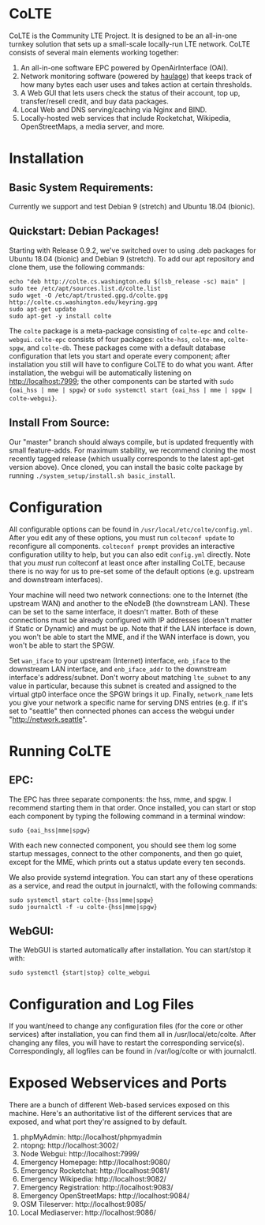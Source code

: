 # CoLTE
CoLTE is the Community LTE Project. It is designed to be an all-in-one turnkey solution that sets up a small-scale locally-run LTE network. CoLTE consists of several main elements working together:
1) An all-in-one software EPC powered by OpenAirInterface (OAI).
2) Network monitoring software (powered by [haulage](https://github.com/uw-ictd/haulage)) that keeps track of how many bytes each user uses and takes action at certain thresholds.
3) A Web GUI that lets users check the status of their account, top up, transfer/resell credit, and buy data packages.
4) Local Web and DNS serving/caching via Nginx and BIND.
5) Locally-hosted web services that include Rocketchat, Wikipedia, OpenStreetMaps, a media server, and more.

# Installation
## Basic System Requirements:
Currently we support and test Debian 9 (stretch) and Ubuntu 18.04 (bionic).

## Quickstart: Debian Packages!
Starting with Release 0.9.2, we've switched over to using .deb packages for Ubuntu 18.04 (bionic) and Debian 9 (stretch). To add our apt repository and clone them, use the following commands:
```
echo "deb http://colte.cs.washington.edu $(lsb_release -sc) main" | sudo tee /etc/apt/sources.list.d/colte.list
sudo wget -O /etc/apt/trusted.gpg.d/colte.gpg http://colte.cs.washington.edu/keyring.gpg
sudo apt-get update
sudo apt-get -y install colte
```
The `colte` package is a meta-package consisting of `colte-epc` and `colte-webgui`. `colte-epc` consists of four packages: `colte-hss`, `colte-mme`, `colte-spgw`, and `colte-db`. These packages come with a default database configuration that lets you start and operate every component; after installation you still will have to configure CoLTE to do what you want. After installation, the webgui will be automatically listening on [http://localhost:7999](http://localhost:7999); the other components can be started with `sudo {oai_hss | mme | spgw}` or `sudo systemctl start {oai_hss | mme | spgw | colte-webgui}`.

## Install From Source:
Our "master" branch should always compile, but is updated frequently with small feature-adds. For maximum stability, we recommend cloning the most recently tagged release (which usually corresponds to the latest apt-get version above). Once cloned, you can install the basic colte package by running `./system_setup/install.sh basic_install`.

# Configuration
All configurable options can be found in `/usr/local/etc/colte/config.yml`. After you edit any of these options, you must run `colteconf update` to reconfigure all components. `colteconf prompt` provides an interactive configuration utility to help, but you can also edit `config.yml` directly. Note that you *must* run colteconf at least once after installing CoLTE, because there is no way for us to pre-set some of the default options (e.g. upstream and downstream interfaces).

Your machine will need two network connections: one to the Internet (the upstream WAN) and another to the eNodeB (the downstream LAN). These can be set to the same interface, it doesn't matter. Both of these connections must be already configured with IP addresses (doesn't matter if Static or Dynamic) and must be up. Note that if the LAN interface is down, you won't be able to start the MME, and if the WAN interface is down, you won't be able to start the SPGW.

Set `wan_iface` to your upstream (Internet) interface, `enb_iface` to the downstream LAN interface, and `enb_iface_addr` to the downstream interface's address/subnet. Don't worry about matching `lte_subnet` to any value in particular, because this subnet is created and assigned to the virtual gtp0 interface once the SPGW brings it up. Finally, `network_name` lets you give your network a specific name for serving DNS entries (e.g. if it's set to "seattle" then connected phones can access the webgui under "http://network.seattle".

# Running CoLTE
## EPC:
The EPC has three separate components: the hss, mme, and spgw. I recommend starting them in that order. Once installed, you can start or stop each component by typing the following command in a terminal window:

```
sudo {oai_hss|mme|spgw}
```

With each new connected component, you should see them log some startup messages, connect to the other components, and then go quiet, except for the MME, which prints out a status update every ten seconds.

We also provide systemd integration. You can start any of these operations as a service, and read the output in journalctl, with the following commands:

```
sudo systemctl start colte-{hss|mme|spgw}
sudo journalctl -f -u colte-{hss|mme|spgw}
```

## WebGUI:
The WebGUI is started automatically after installation. You can start/stop it with:

```
sudo systemctl {start|stop} colte_webgui
```

# Configuration and Log Files
If you want/need to change any configuration files (for the core or other services) after installation, you can find them all in /usr/local/etc/colte. After changing any files, you will have to restart the corresponding service(s). Correspondingly, all logfiles can be found in /var/log/colte or with journalctl.

# Exposed Webservices and Ports
There are a bunch of different Web-based services exposed on this machine. Here's an authoritative list of the different services that are exposed, and what port they're assigned to by default.

1. phpMyAdmin: http://localhost/phpmyadmin
2. ntopng: http://localhost:3002/
3. Node Webgui: http://localhost:7999/
4. Emergency Homepage: http://localhost:9080/
5. Emergency Rocketchat: http://localhost:9081/
6. Emergency Wikipedia: http://localhost:9082/
7. Emergency Registration: http://localhost:9083/
8. Emergency OpenStreetMaps: http://localhost:9084/
9. OSM Tileserver: http://localhost:9085/
10. Local Mediaserver: http://localhost:9086/
